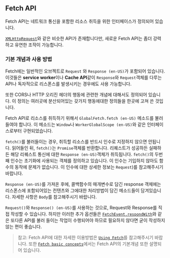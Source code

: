 ## Fetch API

Fetch API는 네트워크 통신을 포함한 리소스 취득을 위한 인터페이스가 정의되어 있습니다. 

[`XMLHttpRequest`](https://developer.mozilla.org/ko/docs/Web/API/XMLHttpRequest)와 같은 비슷한 API가 존재합니다만, 새로운 Fetch API는 좀더 강력하고 유연한 조작이 가능합니다.

### 기본 개념과 사용 방법

Fetch에는 일반적인 오브젝트로 `Request` 와 `Response (en-US)`가 포함되어 있습니다.  이것들은 **service worker**이나 **Cache API**같이 `Response`와 `Request`객체를 다루는 API나 독자적으로 리스폰스를 발생시키는 경우에도 사용 가능합니다.

또한 CORS나 HTTP 오리진 헤더의 행동에 관련한 개념에 대해서도 정의되어 있습니다. 이 정의는 여러곳에 분산되어있는 갖가지 행동에대한 정의들을 한곳에 고쳐 쓴 것입니다.

Fetch API로 리소스를 취득하기 위해서 `GlobalFetch.fetch (en-US)` 메소드를 불러들여야 합니다. 이 메소드는  `Window`나 `WorkerGlobalScope (en-US)`와 같은 인터페이스로부터 구현되었습니다. 

`fetch()`를 불러들이는 경우, 취득할 리소스를 반드시 인수로 지정하지 않으면 안됩니다. 읽어들인 뒤, `fetch()`는 `Promise`객체를 반환합니다. 리퀘스트가 성공하든 실패하든 해당 리퀘스트 통신에 대한 `Response (en-US)`객체가 취득됩니다. `fetch()`의 두번째 인수는 초기화에 사용되는 객체를 정의하고 있습니다. 이 인수는 기입하지 않아도 함수의 동작에 문제가 없습니다. 이 인수에 대한 상세한 정보는 `Request`)를 참고해주시기 바랍니다.

`Response (en-US)`를 가져온 후에, 콜백함수의 매개변수로 담긴 response 객체에는 리스폰스에 포함되어있는 컨텐츠와 그에대한 처리방법이 담긴 메소드들이 담겨있습니다. 자세한 사항은 `Body`를 참고해주시기 바랍니다.

`Request()`와 `Response() (en-US)`를 사용하는 것으로, Request와 Response를 직접 작성할 수 있습니다. 
하지만 이러한 추가 옵션들은 [`FetchEvent.respondWith`](https://developer.mozilla.org/ko/docs/Web/API/FetchEvent/respondWith)와 같은 또다른 API를 불러 들이는 작업이 수행되어야 하므로 필요하지 않다면 굳이 작성하지 않는 편이 좋습니다.

> 참고: Fetch API에 대한 자세한 이용방법은 [`Using Fetch`](https://developer.mozilla.org/en-US/docs/Web/API/Fetch_API/Using_Fetch)를 참고해주시기 바랍니다. 또한  [`Fetch basic concepts`](https://developer.mozilla.org/en-US/docs/Web/API/Fetch_API/Basic_concepts)에서는 Fetch API의 기본개념 또한 설명되어 있습니다.